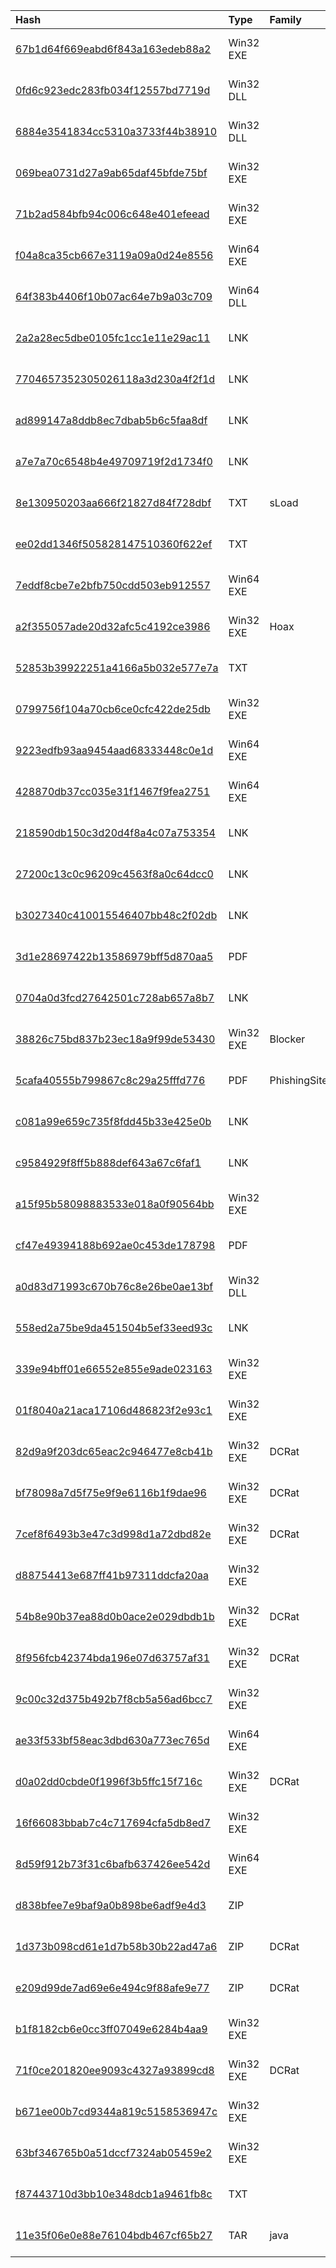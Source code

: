 |Hash|Type|Family|First_Seen|Name|
|:--|:--|:--|:--|:--|
|[67b1d64f669eabd6f843a163edeb88a2](https://www.virustotal.com/gui/file/67b1d64f669eabd6f843a163edeb88a2)|Win32 EXE||2018-10-29 14:20:53|wsmprovav.exe|
|[0fd6c923edc283fb034f12557bd7719d](https://www.virustotal.com/gui/file/0fd6c923edc283fb034f12557bd7719d)|Win32 DLL||2018-09-26 07:32:49|/media/freddie/Seagate Expansion Drive/aptmalware/SampleLibraryAUG2019/VoodooBearAPT/BlackEnergy.bin|
|[6884e3541834cc5310a3733f44b38910](https://www.virustotal.com/gui/file/6884e3541834cc5310a3733f44b38910)|Win32 DLL||2018-09-26 07:32:49|msiexec|
|[069bea0731d27a9ab65daf45bfde75bf](https://www.virustotal.com/gui/file/069bea0731d27a9ab65daf45bfde75bf)|Win32 EXE||2022-04-20 09:52:07|virus\069bea0731d27a9ab65daf45bfde75bf|
|[71b2ad584bfb94c006c648e401efeead](https://www.virustotal.com/gui/file/71b2ad584bfb94c006c648e401efeead)|Win32 EXE||2022-04-18 08:05:06|virus\71b2ad584bfb94c006c648e401efeead|
|[f04a8ca35cb667e3119a09a0d24e8556](https://www.virustotal.com/gui/file/f04a8ca35cb667e3119a09a0d24e8556)|Win64 EXE||2025-02-25 06:04:28|bShark.exe|
|[64f383b4406f10b07ac64e7b9a03c709](https://www.virustotal.com/gui/file/64f383b4406f10b07ac64e7b9a03c709)|Win64 DLL||2025-02-23 12:02:33|Backup.dll|
|[2a2a28ec5dbe0105fc1cc1e11e29ac11](https://www.virustotal.com/gui/file/2a2a28ec5dbe0105fc1cc1e11e29ac11)|LNK||2025-02-21 20:33:27|Dogovir_Komel-1.pdf.lnk|
|[7704657352305026118a3d230a4f2f1d](https://www.virustotal.com/gui/file/7704657352305026118a3d230a4f2f1d)|LNK||2025-02-21 20:33:26|Sample_Mugnaioni_Mil_Audit.pdf.lnk|
|[ad899147a8ddb8ec7dbab5b6c5faa8df](https://www.virustotal.com/gui/file/ad899147a8ddb8ec7dbab5b6c5faa8df)|LNK||2025-02-21 20:33:22|Technicne_zavdannya_na_kompleksnu_avtomatizaciyu_objekta.pdf.lnk|
|[a7e7a70c6548b4e49709719f2d1734f0](https://www.virustotal.com/gui/file/a7e7a70c6548b4e49709719f2d1734f0)|LNK||2025-02-21 20:33:22|CV_Vitaliy_Klymenko_DA_27.11.pdf.lnk|
|[8e130950203aa666f21827d84f728dbf](https://www.virustotal.com/gui/file/8e130950203aa666f21827d84f728dbf)|TXT|sLoad|2025-01-10 18:50:05|dih.vbs|
|[ee02dd1346f505828147510360f622ef](https://www.virustotal.com/gui/file/ee02dd1346f505828147510360f622ef)|TXT||2025-01-10 18:50:05|rot.vbs|
|[7eddf8cbe7e2bfb750cdd503eb912557](https://www.virustotal.com/gui/file/7eddf8cbe7e2bfb750cdd503eb912557)|Win64 EXE||2025-01-10 18:41:32|kalambur2021_v39.exe|
|[a2f355057ade20d32afc5c4192ce3986](https://www.virustotal.com/gui/file/a2f355057ade20d32afc5c4192ce3986)|Win32 EXE|Hoax|2024-12-18 23:26:45|ArmyPlus.exe|
|[52853b39922251a4166a5b032e577e7a](https://www.virustotal.com/gui/file/52853b39922251a4166a5b032e577e7a)|TXT||2024-12-17 20:01:45|86039bc8b1a6bb823f5cbf27d1a4a3b319b83d242f09ffcd96f38bbdbbaaa78f.sample|
|[0799756f104a70cb6ce0cfc422de25db](https://www.virustotal.com/gui/file/0799756f104a70cb6ce0cfc422de25db)|Win32 EXE||2024-12-17 19:41:37|C:\Users\user\Downloads\ArmyPlusInstaller-v.0.10.23672.exe (copy)|
|[9223edfb93aa9454aad68333448c0e1d](https://www.virustotal.com/gui/file/9223edfb93aa9454aad68333448c0e1d)|Win64 EXE||2024-11-30 10:59:20|/home/petik/ss/malware/2024-11-30_9223edfb93aa9454aad68333448c0e1d_frostygoop_luca-stealer_poet-rat_snatch|
|[428870db37cc035e31f1467f9fea2751](https://www.virustotal.com/gui/file/428870db37cc035e31f1467f9fea2751)|Win64 EXE||2024-11-30 10:33:40|Microsoft Activation Program.exe|
|[218590db150c3d20d4f8a4c07a753354](https://www.virustotal.com/gui/file/218590db150c3d20d4f8a4c07a753354)|LNK||2024-11-12 00:59:58|���_20140027.pdf.[lnk]|
|[27200c13c0c96209c4563f8a0c64dcc0](https://www.virustotal.com/gui/file/27200c13c0c96209c4563f8a0c64dcc0)|LNK||2024-11-10 20:52:32|antimailspam.com_special_delivery_by_@r3dbU7z/Downloads/��� 205 3132 �����孠�����_e93a9ccf.pdf.[lnk]|
|[b3027340c410015546407bb48c2f02db](https://www.virustotal.com/gui/file/b3027340c410015546407bb48c2f02db)|LNK||2024-11-10 20:52:32|antimailspam.com_special_delivery_by_@r3dbU7z/zakon.pdf.[lnk]|
|[3d1e28697422b13586979bff5d870aa5](https://www.virustotal.com/gui/file/3d1e28697422b13586979bff5d870aa5)|PDF||2024-11-08 10:24:57| |
|[0704a0d3fcd27642501c728ab657a8b7](https://www.virustotal.com/gui/file/0704a0d3fcd27642501c728ab657a8b7)|LNK||2024-11-04 18:39:05|Resume.pdf.lnk|
|[38826c75bd837b23ec18a9f99de53430](https://www.virustotal.com/gui/file/38826c75bd837b23ec18a9f99de53430)|Win32 EXE|Blocker|2024-10-31 08:32:19|244e004ac7149e2631d68cba947cfd3d5d5352536ecb352c410b6e80e09d874aN|
|[5cafa40555b799867c8c29a25fffd776](https://www.virustotal.com/gui/file/5cafa40555b799867c8c29a25fffd776)|PDF|PhishingSite|2024-10-31 08:07:48|my_resume.pdf|
|[c081a99e659c735f8fdd45b33e425e0b](https://www.virustotal.com/gui/file/c081a99e659c735f8fdd45b33e425e0b)|LNK||2024-10-31 06:40:46|958006c2be14c75ac32c92bb0ff0b71d4b94e9e0f358335ed976952abb772eb0.lnk|
|[c9584929f8ff5b888def643a67c6faf1](https://www.virustotal.com/gui/file/c9584929f8ff5b888def643a67c6faf1)|LNK||2024-10-29 15:29:26|330361963|
|[a15f95b58098883533e018a0f90564bb](https://www.virustotal.com/gui/file/a15f95b58098883533e018a0f90564bb)|Win32 EXE||2024-10-18 13:26:09|dccw|
|[cf47e49394188b692ae0c453de178798](https://www.virustotal.com/gui/file/cf47e49394188b692ae0c453de178798)|PDF||2024-10-18 13:20:28|C:\Users\user\AppData\Roaming\GIE_Annual_Conference_2024_Participant_Form.pdf|
|[a0d83d71993c670b76c8e26be0ae13bf](https://www.virustotal.com/gui/file/a0d83d71993c670b76c8e26be0ae13bf)|Win32 DLL||2024-10-18 13:13:58|d4daf30ceee80c4f639f3aff6abeb95e7fbf11e125fb90f8972b7a92e22d22e5.dll|
|[558ed2a75be9da451504b5ef33eed93c](https://www.virustotal.com/gui/file/558ed2a75be9da451504b5ef33eed93c)|LNK||2024-10-18 13:11:19|c:\800765.exe|
|[339e94bff01e66552e855e9ade023163](https://www.virustotal.com/gui/file/339e94bff01e66552e855e9ade023163)|Win32 EXE||2024-10-18 13:09:02|dccw|
|[01f8040a21aca17106d486823f2e93c1](https://www.virustotal.com/gui/file/01f8040a21aca17106d486823f2e93c1)|Win32 EXE||2024-09-09 23:26:08| |
|[82d9a9f203dc65eac2c946477e8cb41b](https://www.virustotal.com/gui/file/82d9a9f203dc65eac2c946477e8cb41b)|Win32 EXE|DCRat|2024-07-30 05:32:52|VisualStudio.Shell.Framework.dll|
|[bf78098a7d5f75e9f9e6116b1f9dae96](https://www.virustotal.com/gui/file/bf78098a7d5f75e9f9e6116b1f9dae96)|Win32 EXE|DCRat|2024-07-23 20:18:17|VisualStudio.Shell.Framework.dll|
|[7cef8f6493b3e47c3d998d1a72dbd82e](https://www.virustotal.com/gui/file/7cef8f6493b3e47c3d998d1a72dbd82e)|Win32 EXE|DCRat|2024-06-24 07:07:21|VisualStudio.Shell.Framework.dll|
|[d88754413e687ff41b97311ddcfa20aa](https://www.virustotal.com/gui/file/d88754413e687ff41b97311ddcfa20aa)|Win32 EXE||2024-06-16 18:35:52|VisualStudio.Shell.Framework.dll|
|[54b8e90b37ea88d0b0ace2e029dbdb1b](https://www.virustotal.com/gui/file/54b8e90b37ea88d0b0ace2e029dbdb1b)|Win32 EXE|DCRat|2024-05-23 18:38:09|VisualStudio.Shell.Framework.dll|
|[8f956fcb42374bda196e07d63757af31](https://www.virustotal.com/gui/file/8f956fcb42374bda196e07d63757af31)|Win32 EXE|DCRat|2024-04-11 10:50:02|updatescheck.exe|
|[9c00c32d375b492b7f8cb5a56ad6bcc7](https://www.virustotal.com/gui/file/9c00c32d375b492b7f8cb5a56ad6bcc7)|Win32 EXE||2024-01-24 07:35:46|AUTORUN.exe|
|[ae33f533bf58eac3dbd630a773ec765d](https://www.virustotal.com/gui/file/ae33f533bf58eac3dbd630a773ec765d)|Win64 EXE||2024-01-23 20:13:07|sysupdate.exe|
|[d0a02dd0cbde0f1996f3b5ffc15f716c](https://www.virustotal.com/gui/file/d0a02dd0cbde0f1996f3b5ffc15f716c)|Win32 EXE|DCRat|2023-12-12 15:43:22|VisualStudio.Shell.Framework.dll|
|[16f66083bbab7c4c717694cfa5db8ed7](https://www.virustotal.com/gui/file/16f66083bbab7c4c717694cfa5db8ed7)|Win32 EXE||2023-10-14 21:57:53|C:\Users\user\AppData\Local\Temp\Nah0j5SkYVGMz.exe|
|[8d59f912b73f31c6bafb637426ee542d](https://www.virustotal.com/gui/file/8d59f912b73f31c6bafb637426ee542d)|Win64 EXE||2023-10-14 21:48:56|KMSAuto++x64_v1.8.4.exe|
|[d838bfee7e9baf9a0b898be6adf9e4d3](https://www.virustotal.com/gui/file/d838bfee7e9baf9a0b898be6adf9e4d3)|ZIP||2023-10-14 21:47:42|KMSAuto++x64_v1.8.4.zip|
|[1d373b098cd61e1d7b58b30b22ad47a6](https://www.virustotal.com/gui/file/1d373b098cd61e1d7b58b30b22ad47a6)|ZIP|DCRat|2023-09-19 05:46:05|Word.zip|
|[e209d99de7ad69e6e494c9f88afe9e77](https://www.virustotal.com/gui/file/e209d99de7ad69e6e494c9f88afe9e77)|ZIP|DCRat|2023-09-18 18:16:48|/AIMPs.zip|
|[b1f8182cb6e0cc3ff07049e6284b4aa9](https://www.virustotal.com/gui/file/b1f8182cb6e0cc3ff07049e6284b4aa9)|Win32 EXE||2023-09-18 18:11:41|C:\Users\user\AppData\Local\Temp\kms.exe|
|[71f0ce201820ee9093c4327a93899cd8](https://www.virustotal.com/gui/file/71f0ce201820ee9093c4327a93899cd8)|Win32 EXE|DCRat|2023-09-13 19:43:47|SpotifyStartupTask|
|[b671ee00b7cd9344a819c5158536947c](https://www.virustotal.com/gui/file/b671ee00b7cd9344a819c5158536947c)|Win32 EXE||2023-09-08 14:17:11|SpotifyStartupTask|
|[63bf346765b0a51dccf7324ab05459e2](https://www.virustotal.com/gui/file/63bf346765b0a51dccf7324ab05459e2)|Win32 EXE||2023-07-30 00:57:25|63bf346765b0a51dccf7324ab05459e2.virus|
|[f87443710d3bb10e348dcb1a9461fb8c](https://www.virustotal.com/gui/file/f87443710d3bb10e348dcb1a9461fb8c)|TXT||2022-12-11 16:58:48|client.aspx|
|[11e35f06e0e88e76104bdb467cf65b27](https://www.virustotal.com/gui/file/11e35f06e0e88e76104bdb467cf65b27)|TAR|java|2022-10-27 10:49:51|news.jpg|
